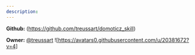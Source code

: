 ```yaml
---
description: 
---
```



**Github:** (https://github.com/treussart/domoticz_skill)

**Owner:** [@treussart](https://github.com/treussart) ![https://avatars0.githubusercontent.com/u/20381672?v=4]

